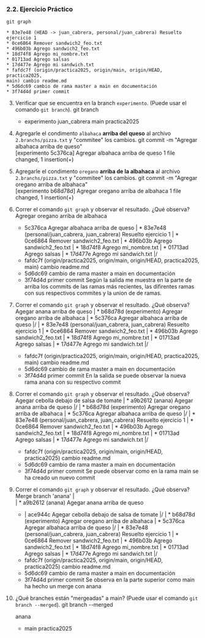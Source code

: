 ### 2.2. Ejercicio Práctico

    git graph                                                                                       

    * 83e7e48 (HEAD -> juan_cabrera, personal/juan_cabrera) Resuelto ejercicio 1
    * 0ce6864 Remover sandwich2_feo.txt
    * 496b03b Agrego sandwich2_feo.txt
    * 18d74f8 Agrego mi_nombre.txt
    * 01713ad Agrego salsas
    * 17d477e Agrego mi sandwich.txt
    * fafdc7f (origin/practica2025, origin/main, origin/HEAD, practica2025,
    main) cambio readme.md
    * 5d6dc69 cambio de rama master a main en documentación
    * 3f74d4d primer commit

3. Verificar que se encuentra en la branch `experimento`. (Puede usar el comando `git branch`). 
    git branch                                                                                      
    * experimento
    juan_cabrera
    main
    practica2025    

4. Agregarle el condimento `albahaca` **arriba del queso** al archivo `2.branchs/pizza.txt` y "commitee" los cambios. 
    git commit -m "Agregar albahaca arriba de queso"                                               
    [experimento 5c376ca] Agregar albahaca arriba de queso
    1 file changed, 1 insertion(+)

5. Agregarle el condimento `oregano` **arriba de la albahaca** al archivo `2.branchs/pizza.txt` y "commitee" los cambios.
    git commit -m "Agregar oregano arriba de albahaca"                                             
    [experimento b68d78d] Agregar oregano arriba de albahaca
    1 file changed, 1 insertion(+)

6. Correr el comando `git graph` y observar el resultado. ¿Qué observa?
    Agregar oregano arriba de albahaca
    * 5c376ca Agregar albahaca arriba de queso
    | * 83e7e48 (personal/juan_cabrera, juan_cabrera) Resuelto ejercicio 1
    | * 0ce6864 Remover sandwich2_feo.txt
    | * 496b03b Agrego sandwich2_feo.txt
    | * 18d74f8 Agrego mi_nombre.txt
    | * 01713ad Agrego salsas
    | * 17d477e Agrego mi sandwich.txt
    |/
    * fafdc7f (origin/practica2025, origin/main, origin/HEAD, practica2025,
    main) cambio readme.md
    * 5d6dc69 cambio de rama master a main en documentación
    * 3f74d4d primer commit
    Según la salida me muestra en la parte de arriba los commits de las ramas más recientes, las difirentes ramas con sus respectivos commites y la union de de ramas.

10. Correr el comando `git graph` y observar el resultado. ¿Qué observa?
    Agegar anana arriba de queso
    | * b68d78d (experimento) Agregar oregano arriba de albahaca
    | * 5c376ca Agregar albahaca arriba de queso
    |/
    | * 83e7e48 (personal/juan_cabrera, juan_cabrera) Resuelto ejercicio 1
    | * 0ce6864 Remover sandwich2_feo.txt
    | * 496b03b Agrego sandwich2_feo.txt
    | * 18d74f8 Agrego mi_nombre.txt
    | * 01713ad Agrego salsas
    | * 17d477e Agrego mi sandwich.txt
    |/
    * fafdc7f (origin/practica2025, origin/main, origin/HEAD, practica2025,
    main) cambio readme.md
    * 5d6dc69 cambio de rama master a main en documentación
    * 3f74d4d primer commit
    En la salida se puede observar la nueva rama anana con su respectivo commit

13. Correr el comando `git graph` y observar el resultado. ¿Qué observa?
    Agegar cebolla debajo de salsa de tomate
    | * a9b2612 (anana) Agegar anana arriba de queso
    |/
    | * b68d78d (experimento) Agregar oregano arriba de albahaca
    | * 5c376ca Agregar albahaca arriba de queso
    |/
    | * 83e7e48 (personal/juan_cabrera, juan_cabrera) Resuelto ejercicio 1
    | * 0ce6864 Remover sandwich2_feo.txt
    | * 496b03b Agrego sandwich2_feo.txt
    | * 18d74f8 Agrego mi_nombre.txt
    | * 01713ad Agrego salsas
    | * 17d477e Agrego mi sandwich.txt
    |/
    * fafdc7f (origin/practica2025, origin/main, origin/HEAD, practica2025) cambio
    readme.md
    * 5d6dc69 cambio de rama master a main en documentación
    * 3f74d4d primer commit
    Se puede observar como en la rama main se ha creado un nuevo commit

15. Correr el comando `git graph` y observar el resultado. ¿Qué observa?
    Merge branch 'anana'
    |\
    | * a9b2612 (anana) Agegar anana arriba de queso
    * | ace944c Agegar cebolla debajo de salsa de tomate
    |/
    | * b68d78d (experimento) Agregar oregano arriba de albahaca
    | * 5c376ca Agregar albahaca arriba de queso
    |/
    | * 83e7e48 (personal/juan_cabrera, juan_cabrera) Resuelto ejercicio 1
    | * 0ce6864 Remover sandwich2_feo.txt
    | * 496b03b Agrego sandwich2_feo.txt
    | * 18d74f8 Agrego mi_nombre.txt
    | * 01713ad Agrego salsas
    | * 17d477e Agrego mi sandwich.txt
    |/
    * fafdc7f (origin/practica2025, origin/main, origin/HEAD, practica2025) cambio
    readme.md
    * 5d6dc69 cambio de rama master a main en documentación
    * 3f74d4d primer commit
    Se observa en la parte superior como main ha hecho un merge con anana

16. ¿Qué branches están "mergeadas" a main? (Puede usar el comando `git branch --merged`).
    git branch --merged                                                                              

    anana
    * main
    practica2025

